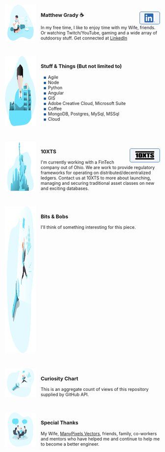 <link rel="apple-touch-icon" sizes="180x180" href="/apple-touch-icon.png">
<link rel="icon" type="image/png" sizes="32x32" href="/favicon-32x32.png">
<link rel="icon" type="image/png" sizes="16x16" href="/favicon-16x16.png">
<link rel="manifest" href="/site.webmanifest">
<link rel="stylesheet" href="https://cdnjs.cloudflare.com/ajax/libs/animate.css/4.1.1/animate.min.css" />
<link rel="stylesheet" href="https://cdn.jsdelivr.net/gh/openlayers/openlayers.github.io@master/en/v6.8.1/css/ol.css" type="text/css">
<style>
.map {
    height: 400px;
    width: 100%;
}
</style>
<script src="https://cdn.jsdelivr.net/gh/openlayers/openlayers.github.io@master/en/v6.8.1/build/ol.js"></script>
<div class="row">
    <img class="row-logo" src="./Watermelon_Monochromatic.svg">
    <div class="row-item">
        <h3>Matthew Grady ☕ <a href="https://linkedin.com/in/matthew-grady-7b752a16"><img class="hover-friends" src="./LI-In-Bug.png" style=" float: right; max-width: 66px;
    padding: 5px 15px;
    border: 1px solid #155799; 
    background: rgba(21, 87, 153, .05);
    border-radius: 5px; max-height: 29.06px;"></a></h3>
        <div id="about"></div> In my free time, I like to enjoy time with my Wife, friends. Or watching Twitch/YouTube, gaming and a wide array of outdoorsy stuff. Get connected at <a href="https://linkedin.com/in/matthew-grady-7b752a16">LinkedIn</a>
    </div>
</div>
<script>
document.getElementById("about").innerHTML = "Hi, I'm Matthew. I do solo and agile full-stack stuff and things from behind a monitor ( or 2, or 3 ).";
const header = document.getElementsByTagName("header");
window.onwheel = function(event) {
    headerScrollFunction(event)
};

function headerScrollFunction(event) {
    if(document.documentElement.scrollTop > 10 && event.deltaY > 0) {
        header[0].classList.remove('expand');
        header[0].classList.add('collapse');
    } else if(document.documentElement.scrollTop < 10 && event.deltaY < 0) {
        header[0].classList.remove('collapse');
        header[0].classList.add('expand');
        window.scrollTo(0, 0);
    }
}
</script>
<style>
.page-header {
    background-image: url('1610.m00.i125.n015.S.c12.310635362 Vector cartoon blue cloudy sky horizontal seamless pattern.jpg') !important;
    background-size: 85%;
    background-repeat: repeat;
    background-position: 0 0;
    /*adjust s value for speed*/
    animation: animatedBackground 850s linear infinite;
    z-index: 99;
    -webkit-box-shadow: 0px 10px 50px 13px #FFFFFF;
    box-shadow: 0px 10px 50px 13px #FFFFFF;
}

.page-header:after,
.page-header:before {
    content: '';
    display: block;
    position: absolute;
    top: 0;
    bottom: 0;
    left: 0;
    right: 0;
}

.page-header:before {
    background: linear-gradient(0deg, rgba(255, 255, 255, .4) 25%, rgba(0, 212, 255, 0.3) 100%);
    animation: OpacityAnim 60s ease-in-out 0s infinite alternate;
    border-bottom: 4px rgba(255, 255, 255, .4) solid;
}

.page-header:after {
    background: linear-gradient(0deg, rgba(85, 48, 83, 0.65) 25%, rgba(85, 48, 83, 0.45) 100%), rgba(0, 0, 0, .35) url('stars.png') repeat;
    animation: OpacityAnim 60s ease-in-out -60s infinite alternate, animatedBackground 1200s linear infinite;
    border-bottom: 4px rgba(0, 0, 0, .3) solid;
}

@keyframes OpacityAnim {
    0% {
        opacity: 1.0
    }

    100% {
        opacity: 0.0
    }
}

@keyframes animatedBackground {
    from {
        background-position: 0 0;
    }

    /*use negative width if you want it to flow right to left else and positive for left to right*/
    to {
        background-position: -10000px 0;
    }
}

.row {
    display: flex;
    margin-bottom: 50px;
    scroll-snap-align: start;
}

.row-logo {
    width: 100px;
    margin-right: 1rem;
}

.row-item {}

ul li {
    list-style-image: radial-gradient(circle, #155799, #155799);
    list-style-border: 1px solid #155799;
}

.collapse {
    display: flex;
    justify-content: center;
    align-items: center;
    animation: collapse .5s ease forwards, animatedBackground 850s linear infinite;
    background-size: 85%;
    background-repeat: repeat;
    background-position: 0 0;
}

.project-name {
    z-index: 100;
    position: relative;
}

.page-header a {
    z-index: 100;
    position: relative;
    color: rgba(255, 255, 255, .9);
    background-color: rgba(0, 0, 0, .4);
    border-color: white;
}

.collapse .project-name {
    font-size: 12px;
}

.collapse a.btn {
    display: none;
}

.expand {
    animation: expand .5s ease forwards, animatedBackground 850s linear infinite;
    padding-top: 80px;
    padding-bottom: 80px;
    background-size: 85%;
    background-repeat: repeat;
    background-position: 0 0;
}

.bottom-left {
    position: fixed;
    bottom: 18px;
    left: -10px;
}

.top-right {
    position: fixed;
    top: 60px;
    right: 00px;
}

.page-header {
    background-image: linear-gradient(120deg, #155799, #fff);
    position: sticky;
    top: 0px;
    padding-top: 80px;
    padding-bottom: 80px;
}

.main-content h1,
.main-content h2,
.main-content h3,
.main-content h4,
.main-content h5,
.main-content h6 {
    color: #155799;
}

@keyframes collapse {
    from {
        padding-top: 80px;
        padding-bottom: 80px;
    }

    to {
        padding-top: 2px;
        padding-bottom: 2px;
    }
}

@keyframes expand {
    from {
        padding-top: 2px;
        padding-bottom: 2px;
    }

    to {
        padding-top: 80px;
        padding-bottom: 80px;
    }
}
</style>
<div class="row">
    <img class="row-logo" src="./Data Arranging_Monochromatic.svg">
    <div class="row-item">
        <h3>Stuff & Things (But not limited to)</h3>
        <ul>
            <li>Agile</li>
            <li>Node</li>
            <li>Python</li>
            <li>Angular</li>
            <li>GIS</li>
            <li>Adobe Creative Cloud, Microsoft Suite</li>
            <li>Coffee</li>
            <li>MongoDB, Postgres, MySql, MSSql</li>
            <li>Cloud</li>
        </ul>
    </div>
</div>
<div class="row">
    <img class="row-logo" src="./Statue of liberty_Monochromatic.svg">
    <div class="row-item">
        <h3>10XTS <a href="mailto: info@10xts.com"><img src="./10xts.png" style=" float: right; max-width: 66px;
    padding: 5px 15px;
    border: 1px solid #155799; 
    background: rgba(21, 87, 153, .05);
    border-radius: 5px;"></a></h3> I'm currently working with a FinTech company out of Ohio. We are work to provide regulatory frameworks for operating on distributed/decentralized ledgers. Contact us at 10XTS to more about launching, managing and securing traditional asset classes on new and exciting databases.
    </div>
</div>
<div class="row">
    <img class="row-logo" src="./Spotlight _Monochromatic.svg">
    <div class="row-item">
        <h3>Bits & Bobs</h3> I'll think of something interesting for this piece. <div id="map" class="map"></div>
        <script type="text/javascript">
        var map = new ol.Map({
            target: 'map',
            layers: [
                new ol.layer.Tile({
                    source: new ol.source.OSM()
                })
            ],
            view: new ol.View({
                center: ol.proj.fromLonLat([37.41, 8.82]),
                zoom: 4
            })
        });
        </script>
    </div>
</div>
<div class="row">
    <img class="row-logo" src="./Spotlight _Monochromatic.svg">
    <div class="row-item">
        <h3>Curiosity Chart</h3> This is an aggregate count of views of this repository supplied by GitHub API. <section id="curiosity-container" class="curiosity-container"></section>
    </div>
</div>
<script src="https://d3js.org/d3.v3.min.js"></script>
<script src="https://cdnjs.cloudflare.com/ajax/libs/jquery/3.6.0/jquery.min.js" integrity="sha512-894YE6QWD5I59HgZOGReFYm4dnWc1Qt5NtvYSaNcOP+u1T9qYdvdihz0PPSiiqn/+/3e7Jo4EaG7TubfWGUrMQ==" crossorigin="anonymous" referrerpolicy="no-referrer"></script>
<script>
// Set the dimensions of the canvas / graph
var margin = {
        top: 30,
        right: 20,
        bottom: 30,
        left: 50
    },
    width = 600 - margin.left - margin.right,
    height = 270 - margin.top - margin.bottom;
// Parse the date / time
var parseDate = d3.time.format("%d-%b-%y").parse;
// Set the ranges
var x = d3.scale.ordinal().rangeRoundBands([0, width], 1);
var y = d3.scale.linear().range([height, 0]);
// Define the axes
var xAxis = d3.svg.axis().scale(x).orient("bottom");
var yAxis = d3.svg.axis().scale(y).orient("left").ticks(3);
// Define the line
var valueline = d3.svg.line().interpolate("basis").x(function(d) {
    return x(d.superposition);
}).y(function(d) {
    return y(d.value);
});
// Adds the svg canvas
var svg = d3.select("section").append("svg").attr("width", width + margin.left + margin.right).attr("height", height + margin.top + margin.bottom).append("g").attr("transform", "translate(" + margin.left + "," + margin.top + ")");
window.sneakyVariable = [];
$.ajax({
    url: 'https://api.countapi.xyz/hit/coffeestained.github.io/about-this-dev',
    type: 'GET',
    success: function(data) {
        const past = {
            value: (data.value - 1) / 2,
            superposition: 'The Past'
        };
        window.sneakyVariable.push(past);
        $.ajax({
            url: 'https://api.countapi.xyz/hit/coffeestained.github.io/about-this-dev',
            type: 'GET',
            success: function(data) {
                const present = {
                    value: (data.value) / 2,
                    superposition: 'The Present'
                };
                window.sneakyVariable.push(present);
                window.sneakyVariable.forEach(function(d) {
                    d.superposition = d.superposition;
                    d.value = +d.value;
                });
                // Scale the range of the data
                x.domain(d3.extent(window.sneakyVariable, function(d) {
                    return d.superposition;
                }));
                y.domain([0, d3.max(window.sneakyVariable, function(d) {
                    return d.value;
                })]);
                // Add the valueline path.
                //svg.append("path")	
                //.attr("class", "line")
                //.attr("d", valueline(window.sneakyVariable));
                // Add the X Axis
                svg.append("g").attr("class", "x axis").attr("transform", "translate(0," + height + ")").call(xAxis);
                // Add the Y Axis
                svg.append("g").attr("class", "y axis").call(yAxis);
                svg.selectAll(".dot").data(window.sneakyVariable, function(d) {
                    return d.value
                }).enter().append("circle").attr("r", 3).attr("cx", function(d, i) {
                    if(i == 0) return 175;
                    else return 350;
                }).attr("cy", function(d) {
                    return d.value
                }).attr("fill", function(d) {
                    return '#155799';
                });
                // Add the line
                svg.append("path").datum(data).attr("fill", "none").attr("stroke", "steelblue").attr("stroke-width", 1.5).attr("d", d3.svg.line().x(function(d) {
                    return x(d.superposition)
                }).y(function(d) {
                    return y(d.value)
                }))
            },
            error: function(request, error) {
                alert("Request: " + JSON.stringify(request));
            }
        });
    },
    error: function(request, error) {
        alert("Request: " + JSON.stringify(request));
    }
});
const element = document.querySelector("h1");
element.classList.add('animate__animated');
window.sneakyAnimationEnum = ['animate__bounce', 'animate__pulse', 'animate__rubberBand', 'animate__shakeX', 'animate__shakeY', 'animate__swing', 'animate__tada', 'animate__jello', 'animate__heartBeat'];
window.sneakyCurrentAnimation = window.sneakyAnimationEnum[Math.floor(Math.random() * window.sneakyAnimationEnum.length)];
element.classList.add(window.sneakyCurrentAnimation);
element.addEventListener("mouseover", event => {
    element.classList.remove(window.sneakyCurrentAnimation);
    let current = window.sneakyAnimationEnum[Math.floor(Math.random() * window.sneakyAnimationEnum.length)];
    window.sneakyCurrentAnimation = current;
    element.classList.add(current);
});
window.hoverFriends = document.querySelectorAll('img');
console.log(hoverFriends);
window.hoverFriends.forEach(element => {
    element.classList.add('animate__animated');
    element.addEventListener("mouseover", event => {
        element.classList.remove(window.sneakyCurrentAnimation);
        let current = window.sneakyAnimationEnum[Math.floor(Math.random() * window.sneakyAnimationEnum.length)];
        window.sneakyCurrentAnimation = current;
        element.classList.add(current);
    });
});
</script>
<style>
path {
    stroke: #155799;
    stroke-width: 2;
    fill: none;
}

.axis path,
.axis line {
    fill: none;
    stroke: #8ba9c7;
    stroke-width: 1;
    shape-rendering: crispEdges;
}

.dot {
    fill: #155799;
    stroke: #fff;
}
</style>
<div class="row">
    <img class="row-logo" src="./Brainstorming session _Monochromatic.svg">
    <div class="row-item">
        <h3>Special Thanks</h3> My Wife, <a href="https://www.manypixels.co/gallery">ManyPixels Vectors</a>, friends, family, co-workers and mentors who have helped me and continue to help me to become a better engineer.
    </div>
</div>
